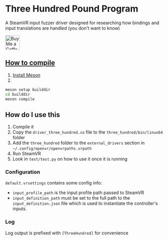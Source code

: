 # Three Hundred Pound Program
A SteamVR input fuzzer driver designed for researching how bindings and input translations are handled (you don't want to know)  

<a href='https://ko-fi.com/hackerdude' target='_blank'><img height='35' style='border:0px;height:46px;' src='https://storage.ko-fi.com/cdn/brandasset/v2/support_me_on_kofi_dark.png' border='0' alt='Buy Me a Coffee at ko-fi.com' />

## How to compile
1. Install Meson
2. 
```sh
meson setup builddir
cd builddir
meson compile
```

## How do I use this
1. Compile it
2. Copy the `driver_three_hundred.so` file to the `three_hundred/bin/linux64` folder
3. Add the `three_hundred` folder to the `external_drivers` section in `~/.config/openvr/openvrpaths.vrpath`
4. Run SteamVR
5. Look in `test/test.py` on how to use it once it is running

### Configuration
`default.vrsettings` contains some config info:
* `input_profile_path` is the input profile path passed to SteamVR
* `input_definition_path` must be set to the full path to the `input_definition.json` file which is used to instantiate the controller's inputs.

### Log
Log output is prefixed with `[ThreeHundred]` for convenience
